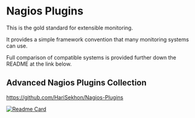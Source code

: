 # Nagios Plugins

This is the gold standard for extensible monitoring.

It provides a simple framework convention that many monitoring systems can use.

Full comparison of compatible systems is provided further down the README at the link below.

## Advanced Nagios Plugins Collection

<https://github.com/HariSekhon/Nagios-Plugins>

[![Readme Card](https://github-readme-stats.vercel.app/api/pin/?username=HariSekhon&repo=Nagios-Plugins&theme=ambient_gradient&description_lines_count=3)](https://github.com/HariSekhon/Nagios-Plugins)
